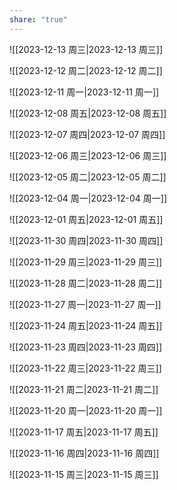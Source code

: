```yaml
---
share: "true"
---
```



![[2023-12-13 周三|2023-12-13 周三]]

![[2023-12-12 周二|2023-12-12 周二]]

![[2023-12-11 周一|2023-12-11 周一]]

![[2023-12-08 周五|2023-12-08 周五]]

![[2023-12-07 周四|2023-12-07 周四]]

![[2023-12-06 周三|2023-12-06 周三]]

![[2023-12-05 周二|2023-12-05 周二]]

![[2023-12-04 周一|2023-12-04 周一]]

![[2023-12-01 周五|2023-12-01 周五]]

![[2023-11-30 周四|2023-11-30 周四]]

![[2023-11-29 周三|2023-11-29 周三]]

![[2023-11-28 周二|2023-11-28 周二]]

![[2023-11-27 周一|2023-11-27 周一]]

![[2023-11-24 周五|2023-11-24 周五]]

![[2023-11-23 周四|2023-11-23 周四]]

![[2023-11-22 周三|2023-11-22 周三]]

![[2023-11-21 周二|2023-11-21 周二]]

![[2023-11-20 周一|2023-11-20 周一]]

![[2023-11-17 周五|2023-11-17 周五]]

![[2023-11-16 周四|2023-11-16 周四]]

![[2023-11-15 周三|2023-11-15 周三]]

